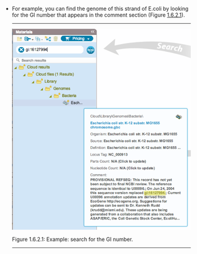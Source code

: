 

-   For example, you can find the genome of this strand of E.coli by
    looking for the GI number that appears in the comment section
    (Figure [1.6.2.1](#x1-36001r1)).

    ------------------------------------------------------------------------

    <div class="figure">

    <span id="x1-36001r1"></span>
    ![PIC](../../../pictures/search_materialsbox_screenshots/search_comments.png)
    <div class="caption">

    <span class="id">Figure 1.6.2.1: </span><span
    class="content">Example: search for the GI number.</span>

    </div>

    </div>

    ------------------------------------------------------------------------
